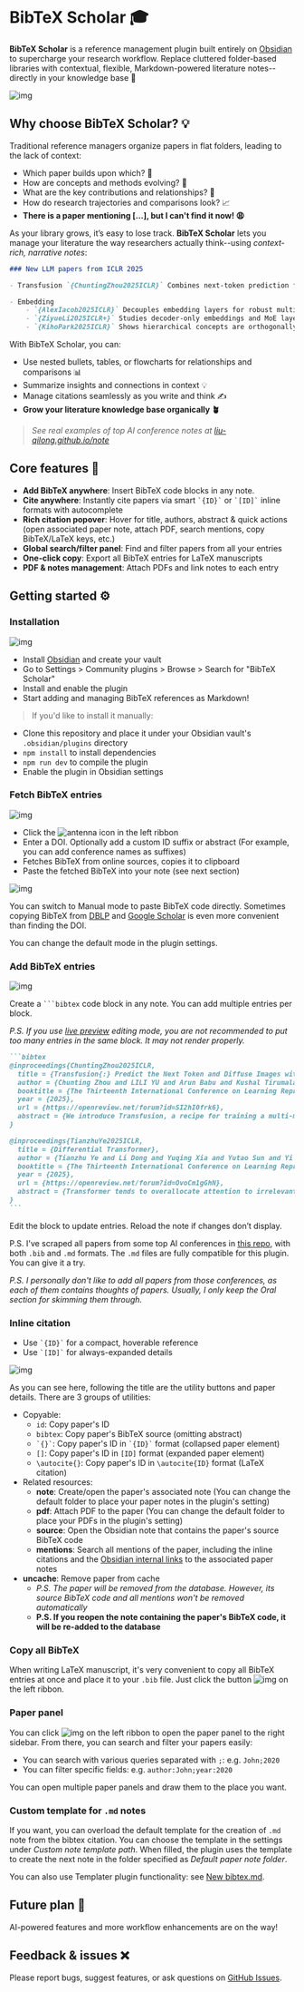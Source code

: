 # BibTeX Scholar 🎓

**BibTeX Scholar** is a reference management plugin built entirely on [Obsidian](https://obsidian.md/) to supercharge your research workflow. Replace cluttered folder-based libraries with contextual, flexible, Markdown-powered literature notes--directly in your knowledge base 🧠

![img](/gallery/bibtex-scholar.png)

## Why choose BibTeX Scholar? 💡

Traditional reference managers organize papers in flat folders, leading to the lack of context:

- Which paper builds upon which? 🧐
- How are concepts and methods evolving? 🔄
- What are the key contributions and relationships? 🔑
- How do research trajectories and comparisons look? 📈
- **There is a paper mentioning [...], but I can't find it now! 😩**

As your library grows, it’s easy to lose track. **BibTeX Scholar** lets you manage your literature the way researchers actually think--using *context-rich, narrative notes*:

```markdown
### New LLM papers from ICLR 2025

- Transfusion `{ChuntingZhou2025ICLR}` Combines next-token prediction for text and diffusion-based learning for images in a single transformer. Bridges the modality gap without image quantization #🧠

- Embedding
    - `{AlexIacob2025ICLR}` Decouples embedding layers for robust multi-lingual training, improving generalization
    - `{ZiyueLi2025ICLR+}` Studies decoder-only embeddings and MoE layers. Weighted sum > concatenation
    - `{KihoPark2025ICLR}` Shows hierarchical concepts are orthogonally encoded in representations #🧠
```

With BibTeX Scholar, you can:

- Use nested bullets, tables, or flowcharts for relationships and comparisons 📊
- Summarize insights and connections in context 💡
- Manage citations seamlessly as you write and think ✍️
- **Grow your literature knowledge base organically 🪴**

> *See real examples of top AI conference notes at [liu-qilong.github.io/note](https://liu-qilong.github.io/note)*


## Core features 🚀

- **Add BibTeX anywhere**: Insert BibTeX code blocks in any note.
- **Cite anywhere**: Instantly cite papers via smart ``` `{ID}` ``` or ``` `[ID]` ``` inline formats with autocomplete
- **Rich citation popover**: Hover for title, authors, abstract & quick actions (open associated paper note, attach PDF, search mentions, copy BibTeX/LaTeX keys, etc.)
- **Global search/filter panel**: Find and filter papers from all your entries
- **One-click copy**: Export all BibTeX entries for LaTeX manuscripts
- **PDF & notes management**: Attach PDFs and link notes to each entry

## Getting started ⚙️

### Installation

![img](/gallery/install.png)

- Install [Obsidian](https://obsidian.md/) and create your vault
- Go to Settings > Community plugins > Browse > Search for "BibTeX Scholar"
- Install and enable the plugin
- Start adding and managing BibTeX references as Markdown!

> If you'd like to install it manually:

- Clone this repository and place it under your Obsidian vault's `.obsidian/plugins` directory
- `npm install` to install dependencies
- `npm run dev` to compile the plugin
- Enable the plugin in Obsidian settings

### Fetch BibTeX entries

![img](/gallery/fetch-with-doi.png)

- Click the ![antenna](/gallery/antenna.jpeg) icon in the left ribbon
- Enter a DOI. Optionally add a custom ID suffix or abstract (For example, you can add conference names as suffixes)
- Fetches BibTeX from online sources, copies it to clipboard
- Paste the fetched BibTeX into your note (see next section)

![img](/gallery/fetch-manually.png)

You can switch to Manual mode to paste BibTeX code directly. Sometimes copying BibTeX from [DBLP](https://dblp.org/) and [Google Scholar](https://scholar.google.com/) is even more convenient than finding the DOI.

You can change the default mode in the plugin settings.

### Add BibTeX entries

![img](/gallery/bibtex-block.png)

Create a ```` ```bibtex ```` code block in any note. You can add multiple entries per block.

_P.S. If you use [live preview](https://help.obsidian.md/Live+preview+update) editing mode, you are not recommended to put too many entries in the same block. It may not render properly._

````markdown
```bibtex
@inproceedings{ChuntingZhou2025ICLR,
  title = {Transfusion{:} Predict the Next Token and Diffuse Images with One Multi-Modal Model},
  author = {Chunting Zhou and LILI YU and Arun Babu and Kushal Tirumala and Michihiro Yasunaga and Leonid Shamis and Jacob Kahn and Xuezhe Ma and Luke Zettlemoyer and Omer Levy},
  booktitle = {The Thirteenth International Conference on Learning Representations},
  year = {2025},
  url = {https://openreview.net/forum?id=SI2hI0frk6},
  abstract = {We introduce Transfusion, a recipe for training a multi-modal model over discrete and continuous data.Transfusion combines the language modeling loss function (next token prediction) with diffusion to train a single transformer over mixed-modality sequences.We pretrain multiple Transfusion models up to 7B parameters from scratch on a mixture of text and image data, establishing scaling laws with respect to a variety of uni- and cross-modal benchmarks.Our experiments show that Transfusion scales significantly better than quantizing images and training a language model over discrete image tokens.By introducing modality-specific encoding and decoding layers, we can further improve the performance of Transfusion models, and even compress each image to just 16 patches.We further demonstrate that scaling our Transfusion recipe to 7B parameters and 2T multi-modal tokens produces a model that can generate images and text on a par with similar scale diffusion models and language models, reaping the benefits of both worlds.},
}

@inproceedings{TianzhuYe2025ICLR,
  title = {Differential Transformer},
  author = {Tianzhu Ye and Li Dong and Yuqing Xia and Yutao Sun and Yi Zhu and Gao Huang and Furu Wei},
  booktitle = {The Thirteenth International Conference on Learning Representations},
  year = {2025},
  url = {https://openreview.net/forum?id=OvoCm1gGhN},
  abstract = {Transformer tends to overallocate attention to irrelevant context. In this work, we introduce Diff Transformer, which amplifies attention to the relevant context while canceling noise. Specifically, the differential attention mechanism calculates attention scores as the difference between two separate softmax attention maps. The subtraction cancels noise, promoting the emergence of sparse attention patterns. Experimental results on language modeling show that Diff Transformer outperforms Transformer in various settings of scaling up model size and training tokens. More intriguingly, it offers notable advantages in practical applications, such as long-context modeling, key information retrieval, hallucination mitigation, in-context learning, and reduction of activation outliers. By being less distracted by irrelevant context, Diff Transformer can mitigate hallucination in question answering and text summarization. For in-context learning, Diff Transformer not only enhances accuracy but is also more robust to order permutation, which was considered as a chronic robustness issue. The results position Diff Transformer as a highly effective and promising architecture for large language models.},
}
```
````

Edit the block to update entries. Reload the note if changes don’t display.

P.S. I've scraped all papers from some top AI conferences in [this repo](https://github.com/liu-qilong/top-ai-conf-scrape), with both `.bib` and `.md` formats. The `.md` files are fully compatible for this plugin. You can give it a try.

_P.S. I personally don't like to add all papers from those conferences, as each of them contains thoughts of papers. Usually, I only keep the Oral section for skimming them through._

### Inline citation

- Use `` `{ID}` `` for a compact, hoverable reference
- Use `` `[ID]` `` for always-expanded details

![img](/gallery/bibtex-hover.png)

As you can see here, following the title are the utility buttons and paper details. There are 3 groups of utilities:

- Copyable:
  - `id`: Copy paper's ID
  - `bibtex`: Copy paper's BibTeX source (omitting abstract)
  - ``` `{}` ```: Copy paper's ID in ``` `{ID}` ``` format (collapsed paper element)
  - ``` [] ```: Copy paper's ID in ``` [ID] ``` format (expanded paper element)
  - `\autocite{}`: Copy paper's ID in `\autocite{ID}` format (LaTeX citation)
- Related resources:
  - **note**: Create/open the paper's associated note (You can change the default folder to place your paper notes in the plugin's setting)
  - **pdf**: Attach PDF to the paper (You can change the default folder to place your PDFs in the plugin's setting)
  - **source**: Open the Obsidian note that contains the paper's source BibTeX code
  - **mentions**: Search all mentions of the paper, including the inline citations and the [Obsidian internal links](https://help.obsidian.md/links) to the associated paper notes
- **uncache**: Remove paper from cache
  - _P.S. The paper will be removed from the database. However, its source BibTeX code and all mentions won't be removed automatically_
  - **P.S. If you reopen the note containing the paper's BibTeX code, it will be re-added to the database**

### Copy all BibTeX

When writing LaTeX manuscript, it's very convenient to copy all BibTeX entries at once and place it to your `.bib` file. Just click the button ![img](/gallery/scroll-text.jpeg) on the left ribbon.

### Paper panel

You can click ![img](/gallery/scan-search.jpeg) on the left ribbon to open the paper panel to the right sidebar. From there, you can search and filter your papers easily:

- You can search with various queries separated with `;`: e.g. `John;2020`
- You can filter specific fields: e.g. `author:John;year:2020`

You can open multiple paper panels and draw them to the place you want.

### Custom template for `.md` notes

If you want, you can overload the default template for the creation of `.md` note from the bibtex citation. You can choose the template in the settings under *Custom note template path*. When filled, the plugin uses the template to create the next note in the folder specified as *Default paper note folder*.

You can also use Templater plugin functionality: see [New bibtex.md](gallery/New%20bibtex.md).

## Future plan 🤖

AI-powered features and more workflow enhancements are on the way!

## Feedback & issues ❌

Please report bugs, suggest features, or ask questions on [GitHub Issues](https://github.com/liu-qilong/bibtex-scholar/issues).